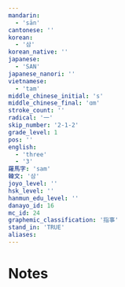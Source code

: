```yaml
---
mandarin:
  - 'sān'
cantonese: ''
korean:
  - '삼'
korean_native: ''
japanese:
  - 'SAN'
japanese_nanori: ''
vietnamese:
  - 'tam'
middle_chinese_initial: 's'
middle_chinese_final: 'ɑm'
stroke_count: ''
radical: '一'
skip_number: '2-1-2'
grade_level: 1
pos: ''
english:
  - 'three'
  - '3'
羅馬字: 'sam'
韓文: '삼'
joyo_level: ''
hsk_level: ''
hanmun_edu_level: ''
danayo_id: 16
mc_id: 24
graphemic_classification: '指事'
stand_in: 'TRUE'
aliases:
---
```


# Notes
